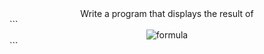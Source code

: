 <div align="center">Write a program that displays the result of</div>  
```
<div align="center">
<img src="https://render.githubusercontent.com/render/math?math=\color{red}\Huge\frac{7.5\times6.5-4.5\times3}{47.5-5.5}" alt="formula" />
</div>
```
